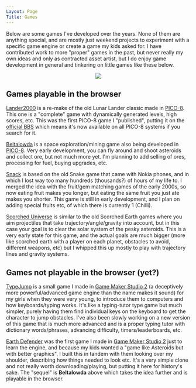 ```yaml
---
Layout: Page
Title: Games
---
```


Below are some games I've developed over the years. None of them are anything special, and are mostly just weekend projects to experiment with a specific game engine or create a game my kids asked for. I have contributed work to more "proper" games in the past, but never really my own ideas and only as contracted asset artist, but I do enjoy game development in general and tinkering on little games like these below.

<center><img src="/theme/images/games.gif" /></center>

## Games playable in the browser

[Lander2000](/pages/lander2000/) is a re-make of the old Lunar Lander classic made in [PICO-8](https://www.lexaloffle.com/pico-8.php). This one is a "complete" game with dynamically generated levels, high scores, etc. This was the first PICO-8 game I "published", putting it on the [official BBS](https://www.lexaloffle.com/bbs/?tid=143508) which means it's now available on all PICO-8 systems if you search for it.

[Beltalowda](/pages/beltalowda/) is a space exploration/mining game also being developed in [PICO-8](https://www.lexaloffle.com/pico-8.php). Very early development, you can fly around and shoot asteroids and collect ore, but not much more yet. I'm planning to add selling of ores, processing for fuel, buying upgrades, etc.

[Snack](/pages/snack/) is based on the old Snake game that came with Nokia phones, and in which I lost way too many hundreds (thousands?) of hours of my life to. I merged the idea with the fruit/gem matching games of the early 2000s, so now eating fruit makes you longer, but eating the same fruit you just ate makes you shorter. This game is still in early development, and I plan on adding special fruits etc, of which there is currently 1 (Chilli).

[Scorched Universe](/pages/scorched-universe/) is similar to the old Scorched Earth games where you aim projectiles that take trajectory/angle/gravity into account, but in this case your goal is to clear the solar system of the pesky asteroids. This is a very early state for this game, and the actual goals are much bigger (more like scorched earth with a player on each planet, obstacles to avoid, different weapons, etc) but I whipped this up mostly to play with trajectory lines and gravity systems.


## Games not playable in the browser (yet?)

[TypeJump](https://github.com/obsoletenerd/typejump) is a small game I made in [Game Maker Studio 2](https://gamemaker.io/en/blog/introducing-gamemaker-studio-2) (a deceptively more powerful/advanced game engine than the name makes it sound) for my girls when they were very young, to introduce them to computers and how keyboards/typing works. It's like a typing-tutor type game but much simpler, purely having them find individual keys on the keyboard to get the character to jump obstacles. I've also been slowly working on a new version of this game that is much more advanced and is a proper typing tutor with dictionary words/phrases, advancing difficulty, timers/leaderboards, etc.

[Earth Defender](https://github.com/obsoletenerd/earth-defender) was the first game I made in [Game Maker Studio 2](https://gamemaker.io/en/blog/introducing-gamemaker-studio-2) just to learn the engine, and because my kids wanted a "game like Asteroids but with better graphics". I built this in tandem with them looking over my shoulder, describing how things needed to look etc. It's a very simple clone and not really worth downloading/playing, but putting it here for history's sake. The "sequel" is **Beltalowda** above which takes the idea further and is playable in the browser.
